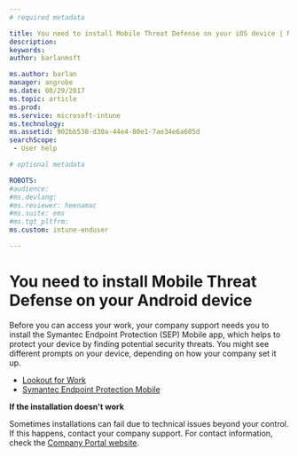 ```yaml
---
# required metadata

title: You need to install Mobile Threat Defense on your iOS device | Microsoft Docs
description:
keywords:
author: barlanmsft

ms.author: barlan
manager: angrobe
ms.date: 08/29/2017
ms.topic: article
ms.prod:
ms.service: microsoft-intune
ms.technology:
ms.assetid: 902bb538-d30a-44e4-80e1-7ae34e6a605d
searchScope:
 - User help

# optional metadata

ROBOTS:  
#audience:
#ms.devlang:
#ms.reviewer: heenamac
#ms.suite: ems
#ms.tgt_pltfrm:
ms.custom: intune-enduser

---
```


# You need to install Mobile Threat Defense on your Android device

Before you can access your work, your company support needs you to install the Symantec Endpoint Protection (SEP) Mobile app, which helps to protect your device by finding potential security threats. You might see different prompts on your device, depending on how your company set it up.

* [Lookout for Work](https://reivew.docs.microsoft.com/DocsArchiveDemoSrc/you-are-prompted-to-install-lookout-for-work-android)
* [Symantec Endpoint Protection Mobile](https://reivew.docs.microsoft.com/DocsArchiveDemoSrc/you-are-prompted-to-install-skycure-android)

**If the installation doesn't work**

Sometimes installations can fail due to technical issues beyond your control. If this happens, contact your company support. For contact information, check the [Company Portal website](http://portal.manage.microsoft.com).
